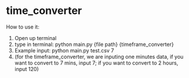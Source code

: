 # time_converter

How to use it:
1. Open up terminal
2. type in terminal: python main.py {file path} {timeframe_converter}
3. Example input: python main.py test.csv 7
4. (for the timeframe_converter, we are inputing one minutes data, if you want to convert to 7 mins, input 7; if you want to convert to 2 hours, input 120)
